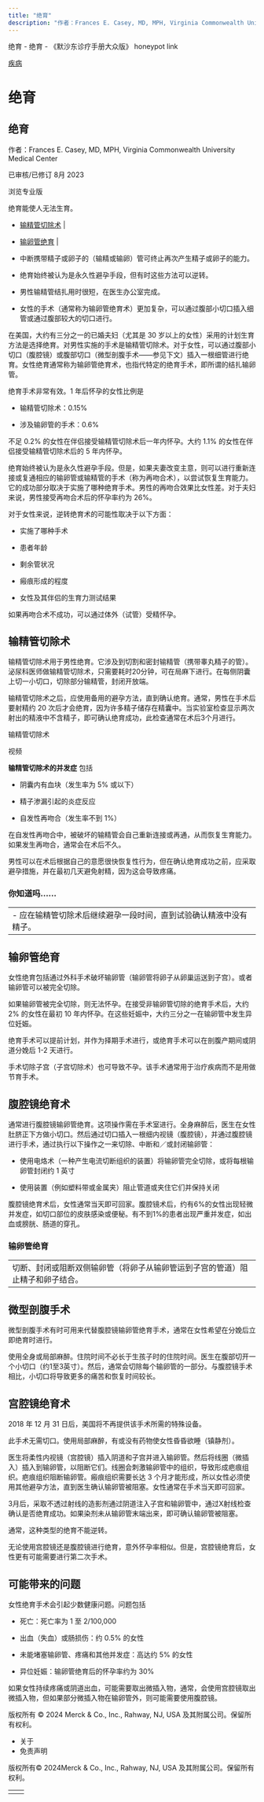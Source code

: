 ```yaml
---
title: "绝育"
description: "作者：Frances E. Casey, MD, MPH, Virginia Commonwealth University Medical Center"
---
```


﻿绝育 \- 绝育 \- 《默沙东诊疗手册大众版》 honeypot link



[疾病](https://www.merckmanuals.com/home/resourcespages/healthyliving_rel2.3)

# 绝育

## 绝育

作者：Frances E. Casey, MD, MPH, Virginia Commonwealth University Medical Center

已审核/已修订 8月 2023

浏览专业版

绝育能使人无法生育。

- [输精管切除术](#输精管切除术_v39821330_zh) \|
- [输卵管绝育](#输卵管绝育_v39821356_zh) \|

- 中断携带精子或卵子的（输精或输卵）管可终止再次产生精子或卵子的能力。

- 绝育始终被认为是永久性避孕手段，但有时这些方法可以逆转。

- 男性输精管结扎用时很短，在医生办公室完成。

- 女性的手术（通常称为输卵管绝育术）更加复杂，可以通过腹部小切口插入细管或通过腹部较大的切口进行。


在美国，大约有三分之一的已婚夫妇（尤其是 30 岁以上的女性）采用的计划生育方法是选择绝育。对男性实施的手术是输精管切除术。对于女性，可以通过腹部小切口（腹腔镜）或腹部切口（微型剖腹手术——参见下文）插入一根细管进行绝育。女性绝育通常称为输卵管绝育术，也指代特定的绝育手术，即所谓的结扎输卵管。

绝育手术非常有效。1 年后怀孕的女性比例是

- 输精管切除术：0.15%

- 涉及输卵管的手术：0.6%


不足 0.2% 的女性在伴侣接受输精管切除术后一年内怀孕。大约 1.1% 的女性在伴侣接受输精管切除术后的 5 年内怀孕。

绝育始终被认为是永久性避孕手段。但是，如果夫妻改变主意，则可以进行重新连接或复通相应的输卵管或输精管的手术（称为再吻合术），以尝试恢复生育能力。它的成功部分取决于实施了哪种绝育手术。男性的再吻合效果比女性差。对于夫妇来说，男性接受再吻合术后的怀孕率约为 26%。

对于女性来说，逆转绝育术的可能性取决于以下方面：

- 实施了哪种手术

- 患者年龄

- 剩余管状况

- 瘢痕形成的程度

- 女性及其伴侣的生育力测试结果


如果再吻合术不成功，可以通过体外（试管）受精怀孕。

## 输精管切除术

输精管切除术用于男性绝育。它涉及到切割和密封输精管（携带睾丸精子的管）。泌尿科医师做输精管切除术，只需要耗时20分钟，可在局麻下进行。在每侧阴囊上切一小切口，切除部分输精管，封闭开放端。

输精管切除术之后，应使用备用的避孕方法，直到确认绝育。通常，男性在手术后要射精约 20 次后才会绝育，因为许多精子储存在精囊中。当实验室检查显示两次射出的精液中不含精子，即可确认绝育成功，此检查通常在术后3个月进行。

输精管切除术



视频

**输精管切除术的并发症** 包括

- 阴囊内有血块（发生率为 5% 或以下）

- 精子渗漏引起的炎症反应

- 自发性再吻合（发生率不到 1%）


在自发性再吻合中，被破坏的输精管会自己重新连接或再通，从而恢复生育能力。如果发生再吻合，通常会在术后不久。

男性可以在术后根据自己的意愿很快恢复性行为，但在确认绝育成功之前，应采取避孕措施，并在最初几天避免射精，因为这会导致疼痛。

### 你知道吗……

|     |
| --- |
| - 应在输精管切除术后继续避孕一段时间，直到试验确认精液中没有精子。 |

## 输卵管绝育

女性绝育包括通过外科手术破坏输卵管（输卵管将卵子从卵巢运送到子宫）。或者输卵管可以被完全切除。

如果输卵管被完全切除，则无法怀孕。在接受非输卵管切除的绝育手术后，大约 2% 的女性在最初 10 年内怀孕。在这些妊娠中，大约三分之一在输卵管中发生异位妊娠。

绝育手术可以提前计划，并作为择期手术进行，或绝育手术可以在剖腹产期间或阴道分娩后 1-2 天进行。

手术切除子宫（子宫切除术）也可导致不孕。该手术通常用于治疗疾病而不是用做节育手术。

## 腹腔镜绝育术

通常进行腹腔镜输卵管绝育。这项操作需在手术室进行。全身麻醉后，医生在女性肚脐正下方做小切口。然后通过切口插入一根细内视镜（腹腔镜），并通过腹腔镜进行手术，通过执行以下操作之一来切除、中断和／或封闭输卵管：

- 使用电烙术（一种产生电流切断组织的装置）将输卵管完全切除，或将每根输卵管封闭约 1 英寸

- 使用装置（例如塑料带或金属夹）阻止管道或夹住它们并保持关闭


腹腔镜绝育术后，女性通常当天即可回家。腹腔镜术后，约有6%的女性出现轻微并发症，如切口部位的皮肤感染或便秘。有不到1%的患者出现严重并发症，如出血或膀胱、肠道的穿孔。

### 输卵管绝育

|     |
| --- |
| 切断、封闭或阻断双侧输卵管（将卵子从输卵管运到子宫的管道）阻止精子和卵子结合。<br> |

## 微型剖腹手术

微型剖腹手术有时可用来代替腹腔镜输卵管绝育手术，通常在女性希望在分娩后立即绝育时进行。

使用全身或局部麻醉。住院时间不必长于生孩子时的住院时间。医生在腹部切开一个小切口（约1至3英寸）。然后，通常会切除每个输卵管的一部分。与腹腔镜手术相比，小切口将导致更多的痛苦和恢复时间较长。

## 宫腔镜绝育术

2018 年 12 月 31 日后，美国将不再提供该手术所需的特殊设备。

此手术无需切口。使用局部麻醉，有或没有药物使女性昏昏欲睡（镇静剂）。

医生将柔性内视镜（宫腔镜）插入阴道和子宫并进入输卵管。然后将线圈（微插入）插入到输卵管，以阻断它们。线圈会刺激输卵管中的组织，导致形成疤痕组织。疤痕组织阻断输卵管。瘢痕组织需要长达 3 个月才能形成，所以女性必须使用其他避孕方法，直到医生确认输卵管被阻塞。女性通常在手术当天即可回家。

3月后，采取不透过射线的造影剂通过阴道注入子宫和输卵管中，通过X射线检查确认是否绝育成功。如果染剂未从输卵管末端出来，即可确认输卵管被阻塞。

通常，这种类型的绝育不能逆转。

无论使用宫腔镜还是腹腔镜进行绝育，意外怀孕率相似。但是，宫腔镜绝育后，女性更有可能需要进行第二次手术。

## 可能带来的问题

女性绝育手术会引起少数健康问题。问题包括

- 死亡：死亡率为 1 至 2/100,000

- 出血（失血）或肠损伤：约 0.5% 的女性

- 未能堵塞输卵管、疼痛和其他并发症：高达约 5% 的女性

- 异位妊娠：输卵管绝育后的怀孕率约为 30%


如果女性持续疼痛或阴道出血，可能需要取出微插入物，通常，会使用宫腔镜取出微插入物，但如果部分微插入物在输卵管外，则可能需要使用腹腔镜。



版权所有 © 2024
Merck & Co., Inc., Rahway, NJ, USA 及其附属公司。保留所有权利。

- 关于
- 免责声明

版权所有© 2024Merck & Co., Inc., Rahway, NJ, USA 及其附属公司。保留所有权利。

|     |     |
| --- | --- |
|  |  |
